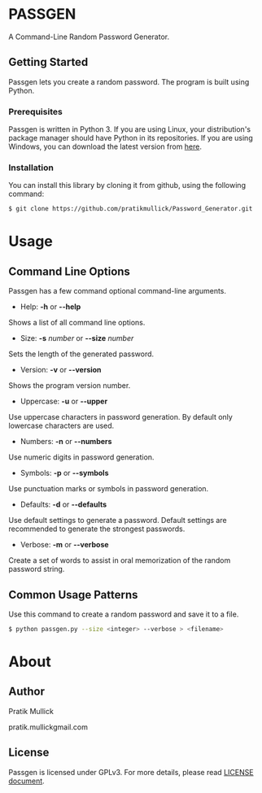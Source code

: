 # PASSGEN

A Command-Line Random Password Generator.

## Getting Started
Passgen lets you create a random password. The program is built using Python.

### Prerequisites
Passgen is written in Python 3. If you are using Linux, your distribution's package manager should have Python in its repositories. If you are using Windows, you can download the latest version from [here](https://www.python.org/download/).

### Installation
You can install this library by cloning it from github, using the following command:

```sh
$ git clone https://github.com/pratikmullick/Password_Generator.git
```

# Usage

## Command Line Options
Passgen has a few command optional command-line arguments.

  * Help: **-h** or **--help**

  Shows a list of all command line options.

  * Size: **-s** *number* or **--size** *number*

  Sets the length of the generated password.

  * Version: **-v** or **--version**

  Shows the program version number.

  * Uppercase: **-u** or **--upper**

  Use uppercase characters in password generation. By default only lowercase characters are used.

  * Numbers: **-n** or **--numbers**

  Use numeric digits in password generation.

  * Symbols: **-p** or **--symbols**

  Use punctuation marks or symbols in password generation.

  * Defaults: **-d** or **--defaults**

  Use default settings to generate a password. Default settings are recommended to generate the strongest passwords.

  * Verbose: **-m** or **--verbose**

  Create a set of words to assist in oral memorization of the random password string.

## Common Usage Patterns

Use this command to create a random password and save it to a file.
```sh
$ python passgen.py --size <integer> --verbose > <filename>
```

# About

## Author
Pratik Mullick

pratik.mullick<at>gmail.com

## License
Passgen is licensed under GPLv3. For more details, please read [LICENSE document](LICENSE).

